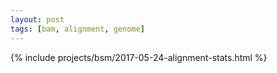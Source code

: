 ```yaml
---
layout: post
tags: [bam, alignment, genome]
---
```


{% include projects/bsm/2017-05-24-alignment-stats.html %}
